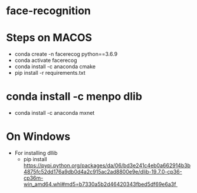 # face-recognition

Steps on MACOS
==============
- conda create -n facerecog python==3.6.9
- conda activate facerecog
- conda install -c anaconda cmake
- pip install -r requirements.txt
# conda install -c menpo dlib
- conda install -c anaconda mxnet

On Windows
==========
- For installing dllib
    - pip install https://pypi.python.org/packages/da/06/bd3e241c4eb0a662914b3b4875fc52dd176a9db0d4a2c915ac2ad8800e9e/dlib-19.7.0-cp36-cp36m-win_amd64.whl#md5=b7330a5b2d46420343fbed5df69e6a3f 